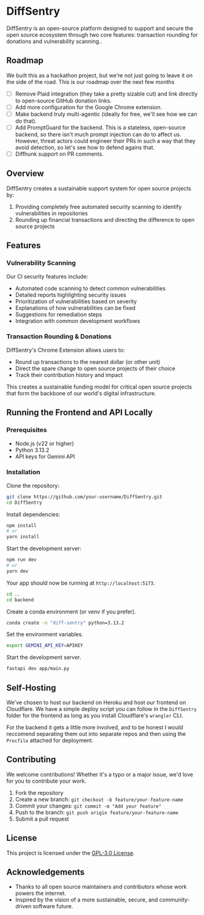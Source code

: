 # DiffSentry

DiffSentry is an open-source platform designed to support and secure the open source ecosystem through two core features: transaction rounding for donations and vulnerability scanning..

## Roadmap

We built this as a hackathon project, but we're not just going to leave it on the side of the road. This is our roadmap over the next few months

- [ ] Remove Plaid integration (they take a pretty sizable cut) and link directly to open-source GitHub donation links.
- [ ] Add more configuration for the Google Chrome extension.
- [ ] Make backend truly multi-agentic (ideally for free, we'll see how we can do that). 
- [ ] Add PromptGuard for the backend. This is a stateless, open-source backend, so there isn't much prompt injection can do to affect us. However, threat actors could engineer their PRs in such a way that they avoid detection, so let's see how to defend agains that.
- [ ] Diffhunk support on PR comments.

## Overview
DiffSentry creates a sustainable support system for open source projects by:
1. Providing completely free automated security scanning to identify vulnerabilities in repositories
2. Rounding up financial transactions and directing the difference to open source projects

## Features

### Vulnerability Scanning

Our CI security features include:
- Automated code scanning to detect common vulnerabilities
- Detailed reports highlighting security issues
- Prioritization of vulnerabilities based on severity
- Explanations of how vulnerabilities can be fixed
- Suggestions for remediation steps
- Integration with common development workflows

### Transaction Rounding & Donations

DiffSentry's Chrome Extension allows users to:
- Round up transactions to the nearest dollar (or other unit)
- Direct the spare change to open source projects of their choice
- Track their contribution history and impact

This creates a sustainable funding model for critical open source projects that form the backbone of our world's digital infrastructure.

## Running the Frontend and API Locally

### Prerequisites
- Node.js (v22 or higher)
- Python 3.13.2 
- API keys for Gemini API

### Installation

Clone the repository:
```bash
git clone https://github.com/your-username/DiffSentry.git
cd DiffSentry
```

Install dependencies:
```bash
npm install
# or
yarn install
```

Start the development server:
```bash
npm run dev
# or
yarn dev
```

Your app should now be running at `http://localhost:5173`.

```bash
cd ..
cd backend
```

Create a conda environment (or venv if you prefer).

```bash
conda create -n "diff-sentry" python=3.13.2
```

Set the environment variables.

```bash
export GEMINI_API_KEY=APIKEY
```

Start the development server.

```bash
fastapi dev app/main.py
```

## Self-Hosting

We've chosen to host our backend on Heroku and host our frontend on Cloudflare. We have a simple deploy script you can follow in the `DiffSentry` folder for the frontend as long as you install Cloudflare's `wrangler` CLI. 

For the backend it gets a little more involved, and to be honest I would reccomend separating them out into separate repos and then using the `Procfile` attached for deployment.

## Contributing

We welcome contributions! Whether it's a typo or a major issue, we'd love for you to contribute your work.

1. Fork the repository  
2. Create a new branch: `git checkout -b feature/your-feature-name`  
3. Commit your changes: `git commit -m "Add your feature"`  
4. Push to the branch: `git push origin feature/your-feature-name`  
5. Submit a pull request  

## License

This project is licensed under the [GPL-3.0 License](LICENSE).

## Acknowledgements
- Thanks to all open source maintainers and contributors whose work powers the internet.  
- Inspired by the vision of a more sustainable, secure, and community-driven software future.